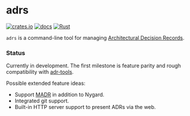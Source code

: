# adrs

[![crates.io](https://img.shields.io/crates/d/adrs.svg)](https://crates.io/crates/adrs)
[![docs](https://docs.rs/adrs/badge.svg)](https://docs.rs/adrs)
[![Rust](https://github.com/joshrotenberg/adrs/workflows/Rust/badge.svg)](https://github.com/joshrotenberg/adrs/actions?query=workflow%3ARust)

`adrs` is a command-line tool for managing [Architectural Decision Records][0]. 

### Status

Currently in development. The first milestone is feature parity and rough compatibility with [adr-tools][1]. 

Possible extended feature ideas:

* Support [MADR][2] in addition to Nygard.
* Integrated git support.
* Built-in HTTP server support to present ADRs via the web.


[0]: https://adr.github.io 
[1]: https://github.com/npryce/adr-tools
[2]: https://adr.github.io/madr/